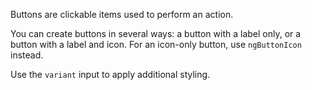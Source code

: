 Buttons are clickable items used to perform an action.

You can create buttons in several ways: a button with a label only, or a button with a label and icon. For an icon-only button, use `ngButtonIcon` instead.

Use the `variant` input to apply additional styling.

